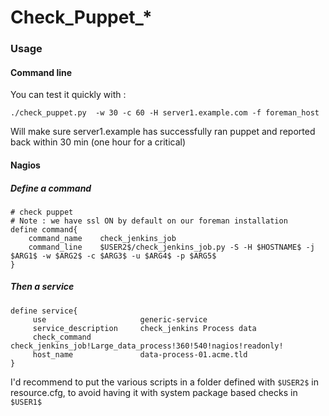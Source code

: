Check\_Puppet\_*
================


### Usage

#### Command line

You can test it quickly with :

    ./check_puppet.py  -w 30 -c 60 -H server1.example.com -f foreman_host 

Will make sure server1.example has successfully ran puppet and reported back within 30 min (one hour for a critical) 

#### Nagios    

##### Define a command 

    # check puppet 
    # Note : we have ssl ON by default on our foreman installation 
    define command{
        command_name    check_jenkins_job
        command_line    $USER2$/check_jenkins_job.py -S -H $HOSTNAME$ -j $ARG1$ -w $ARG2$ -c $ARG3$ -u $ARG4$ -p $ARG5$ 
    }

##### Then a service

    define service{
         use                     generic-service
         service_description     check_jenkins Process data
         check_command           check_jenkins_job!Large_data_process!360!540!nagios!readonly!
         host_name               data-process-01.acme.tld
    }


I'd recommend to put the various scripts in a folder defined with `$USER2$` in resource.cfg, to avoid having it with system package based checks in `$USER1$`



